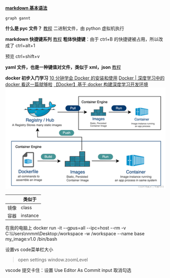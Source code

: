 [**markdown 基本语法**](https://blog.csdn.net/w11111xxxl/article/details/140783343)

```mermaid
graph gannt

```

**什么是 pyc 文件？**
[教程](https://blog.csdn.net/answer3lin/article/details/87374093)
二进制文件，由 python 虚拟机执行

**markdown 快捷键系列**
[教程](https://blog.csdn.net/i_Satan/article/details/134693813)
**粗体快捷键**：由于 ctrl+B 的快捷键被占用，所以改成了 ctrl+alt+1

预览 ctrl+shift+v

**yaml 文件，也是一种键值对文件，类似于 xml，json**
[教程](https://zhuanlan.zhihu.com/p/60747338)

**docker 初步入门学习**
[10 分钟学会 Docker 的安装和使用](https://blog.csdn.net/yohnyang/article/details/138435593)
[Docker | 深度学习中的 docker 看这一篇就够啦](https://blog.csdn.net/weixin_44649780/article/details/128327264)
[【Docker】基于 docker 构建深度学习开发环境](https://blog.csdn.net/u011119817/article/details/110386437)
<img src="docker.png" alt="alt text" width="800"/>

|      | 类似于   |
| ---- | -------- |
| 镜像 | class    |
| 容器 | instance |

在我的电脑上
docker run -it --gpus=all --ipc=host --rm -v C:\Users\nnmm\Desktop:/workspace -w /workspace --name base my_image:v1.0 /bin/bash

设置vs code菜单栏大小
>open settings
 window.zoomLevel

vscode 提交卡住：设置 Use Editor As Commit input 取消勾选